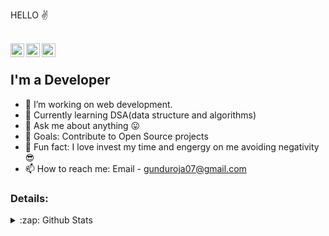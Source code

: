 
HELLO ✌


<br/>
<a href="https://mobile.twitter.com/Roja86388658">
  <img align="left" alt="GUNDU ROJA" | Twitter" width="22px" src="https://cdn.jsdelivr.net/npm/simple-icons@v3/icons/twitter.svg" />
</a>
<a href=https://www.linkedin.com/in/gundu-roja-60a873192"">
  <img align="left" alt="GUNDU ROJA's LinkdeIN" width="22px" src="https://cdn.jsdelivr.net/npm/simple-icons@v3/icons/linkedin.svg" />
</a>
<a href="https://www.instagram.com/rojagundu_07/">
  <img align="left" alt="GUNDUROJA's Instagram" width="22px" src="https://cdn.jsdelivr.net/npm/simple-icons@v3/icons/instagram.svg" />
</a>

<br />

## I'm a Developer

- 🔭 I’m working on web development.
- 🌱 Currently learning DSA(data structure and algorithms)
- 💬 Ask me about anything 😛
- 🥅 Goals: Contribute to Open Source projects
- 👀 Fun fact: I love invest my time and engergy on me avoiding negativity😎
- 📫 How to reach me: Email - gunduroja07@gmail.com

### Details:
<details>
  <summary>:zap: Github Stats</summary>
  <img align="left" alt="Roja's Github Stats" src="https://github-readme-stats.codestackr.vercel.app/api?username=GunduRoja&show_icons=true&hide_border=true" />
</details>
